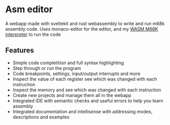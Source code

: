 # Asm editor 

A webapp made with sveltekit and rust webassembly to write and run m68k assembly code.
Uses monaco-editor for the editor, and my [WASM M68K interpreter](https://github.com/Specy/s68k) to run the code

## Features 
* Simple code completition and full syntax highlighting
* Step through or run the program 
* Code breakpoints, settings, input/output interrupts and more
* Inspect the value of each register see which was changed with each instruction
* Inspect the memory and see which was changed with each instruction
* Create new projects and manage them all in the webapp 
* Integrated IDE with semantic checks and useful errors to help you learn assembly
* Integrated documentation and intellisense with addressing modes, descriptions and examples
